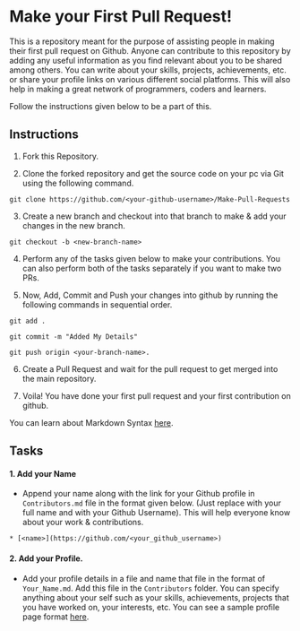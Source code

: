 # Make your First Pull Request!

This is a repository meant for the purpose of assisting people in making their first pull request on Github.
Anyone can contribute to this repository by adding any useful information as you find relevant about you to be shared among others. You can write about your skills, projects, achievements, etc. or share your profile links on various different social platforms. This will also help in making a great network of programmers, coders and learners.

Follow the instructions given below to be a part of this.


## Instructions

1. Fork this Repository.

2. Clone the forked repository and get the source code on your pc via Git using the following command.

```
git clone https://github.com/<your-github-username>/Make-Pull-Requests
```

3. Create a new branch and checkout into that branch to make & add your changes in the new branch.

```
git checkout -b <new-branch-name>
```

4. Perform any of the tasks given below to make your contributions. You can also perform both of the tasks separately if you want to make two PRs.

5. Now, Add, Commit and Push your changes into github by running the following commands in sequential order.

```
git add .

git commit -m "Added My Details"

git push origin <your-branch-name>.
```

6. Create a Pull Request and wait for the pull request to get merged into the main repository.

7. Voila! You have done your first pull request and your first contribution on github.


You can learn about Markdown Syntax [here](https://guides.github.com/features/mastering-markdown/).


## Tasks

#### 1. Add your Name

- Append your name along with the link for your Github profile in `Contributors.md` file in the format given below. (Just replace **<name>** with your full name and **<your-username>** with your Github Username). This will help everyone know about your work & contributions.

```
* [<name>](https://github.com/<your_github_username>)
```

#### 2. Add your Profile.

- Add your profile details in a file and name that file in the format of `Your_Name.md`. Add this file in the `Contributors` folder. You can specify anything about your self such as your skills, achievements, projects that you have worked on, your interests, etc.
You can see a sample profile page format [here](https://github.com/altruistcoder/Make-Pull-Requests/blob/master/Contributors/Rishabh_Aggarwal.md).

